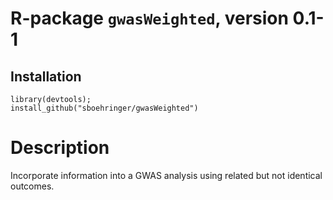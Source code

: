 # R-package `gwasWeighted`, version 0.1-1
## Installation
```{r}
library(devtools);
install_github("sboehringer/gwasWeighted")
```

# Description
Incorporate information into a GWAS analysis using related but not identical outcomes.